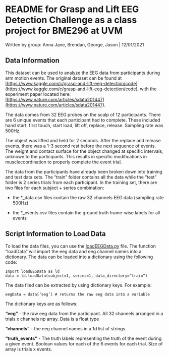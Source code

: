 # README for Grasp and Lift EEG Detection Challenge as a class project for BME296 at UVM

Written by group: Anna Jane, Brendan, George, Jason | 12/01/2021

## Data Information

This dataset can be used to analyze the EEG data from participants during arm motion events. The original dataset can be found at [https://www.kaggle.com/c/grasp-and-lift-eeg-detection/code](https://www.kaggle.com/c/grasp-and-lift-eeg-detection/code), with the experiment paper located here: [https://www.nature.com/articles/sdata201447](https://www.nature.com/articles/sdata201447). 

The data comes from 32 EEG probes on the scalp of 12 participants. There are 6 unique events that each participant had to complete. These included hand start, first touch, start load, lift off, replace, release. Sampling rate was 500Hz.

The object was lifted and held for 2 seconds. After the replace and release events, there was a 1-3 second rest before the next sequence of events. The weight and contact surface for the object changed at specific intervals, unknown to the participants. This results in specific modifications in musclecoordination to properly complete the event trial.

The data from the participants have already been broken down into training and test data sets. The “train” folder contains all the data while the “test” folder is 2 series trials from each participant.
In the training set, there are two files for each subject + series combination:
 - the *_data.csv files contain the raw 32 channels EEG data (sampling rate 500Hz)

 - the *_events.csv files contain the ground truth frame-wise labels for all events

## Script Information to Load Data

To load the data files, you can use the [loadEEGData.py](loadEEGData.py) file. The function “loadData” will import the eeg data
and eeg channel names into a dictionary. The data can be loaded into a dictionary using the following code:

    Import loadEEGData as ld
    data = ld.loadData(subject=1, series=1, data_directory=”train”)

The data filed can be extracted by using dictionary keys. For example:

    eegData = data[‘eeg’] # returns the raw eeg data into a variable

The dictionary keys are as follows:

**“eeg”** - the raw eeg data from the participant. All 32 channels arranged in a trials x channels np array. Data is a float type

**“channels”** - the eeg channel names in a 1d list of strings.

**“truth_events”** - The truth labels representing the truth of the event during a given event. Boolean values for each of the 6 events for each trial. Size of array is trials x events.
